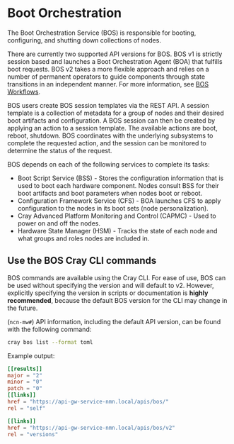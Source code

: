 # Boot Orchestration

The Boot Orchestration Service \(BOS\) is responsible for booting, configuring, and shutting down collections of nodes.

There are currently two supported API versions for BOS.
BOS v1 is strictly session based and launches a Boot Orchestration Agent \(BOA\) that fulfills boot requests.
BOS v2 takes a more flexible approach and relies on a number of permanent operators to guide components through state transitions in an independent manner. For more information, see [BOS Workflows](BOS_Workflows.md).

BOS users create BOS session templates via the REST API. A session template is a collection of metadata for a group of nodes and their desired boot artifacts and configuration.
A BOS session can then be created by applying an action to a session template.
The available actions are boot, reboot, shutdown. BOS coordinates with the underlying subsystems to complete the requested action, and the session can be monitored to determine the status of the request.

BOS depends on each of the following services to complete its tasks:

- Boot Script Service \(BSS\) - Stores the configuration information that is used to boot each hardware component. Nodes consult BSS for their boot artifacts and boot parameters when nodes boot or reboot.
- Configuration Framework Service \(CFS\) - BOA launches CFS to apply configuration to the nodes in its boot sets \(node personalization\).
- Cray Advanced Platform Monitoring and Control \(CAPMC\) - Used to power on and off the nodes.
- Hardware State Manager \(HSM\) - Tracks the state of each node and what groups and roles nodes are included in.

## Use the BOS Cray CLI commands

BOS commands are available using the Cray CLI.
For ease of use, BOS can be used without specifying the version and will default to v2. However, explicitly specifying the version in scripts or documentation
is **highly recommended**, because the default BOS version for the CLI may change in the future.

(`ncn-mw#`) API information, including the default API version, can be found with the following command:

```bash
cray bos list --format toml
```

Example output:

```toml
[[results]]
major = "2"
minor = "0"
patch = "0"
[[links]]
href = "https://api-gw-service-nmn.local/apis/bos/"
rel = "self"

[[links]]
href = "https://api-gw-service-nmn.local/apis/bos/v2"
rel = "versions"
```
